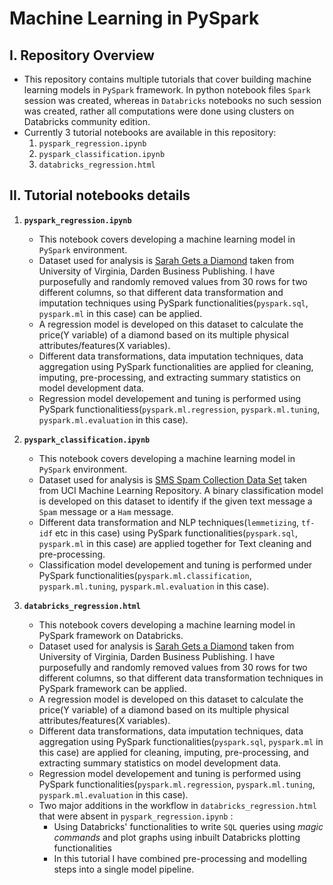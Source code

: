 # **Machine Learning in PySpark**

## I. Repository Overview

- This repository contains multiple tutorials that cover building machine learning models in `PySpark` framework. In python notebook files `Spark` session was created, whereas in `Databricks` notebooks no such session was created, rather all computations were done using clusters on Databricks community edition.
- Currently 3 tutorial notebooks are available in this repository:
  1. `pyspark_regression.ipynb`
  2. `pyspark_classification.ipynb`
  3. `databricks_regression.html`
  
## II. Tutorial notebooks details

1. **`pyspark_regression.ipynb`**
    - This notebook covers developing a machine learning model in `PySpark` environment.
    - Dataset used for analysis is [Sarah Gets a Diamond](http://store.darden.virginia.edu/sarah-gets-a-diamond) taken from University of Virginia, Darden Business Publishing. I have purposefully and randomly removed values from 30 rows for two different columns, so that different data transformation and imputation techniques using PySpark functionalities(`pyspark.sql`, `pyspark.ml` in this case) can be applied.
    - A regression model is developed on this dataset to calculate the price(Y variable) of a diamond based on its multiple physical attributes/features(X variables).
    - Different data transformations, data imputation techniques, data aggregation using PySpark functionalities are applied for cleaning, imputing, pre-processing, and extracting summary statistics on model development data.
    - Regression model developement and tuning is performed using PySpark functionalitiess(`pyspark.ml.regression`, `pyspark.ml.tuning`, `pyspark.ml.evaluation` in this case).

2. **`pyspark_classification.ipynb`**
     - This notebook covers developing a machine learning model in `PySpark` environment.
     - Dataset used for analysis is [SMS Spam Collection Data Set](https://archive.ics.uci.edu/ml/datasets/sms+spam+collection) taken from UCI Machine Learning Repository. A binary classification model is developed on this dataset to identify if the given text message a `Spam` message or a `Ham` message.
     - Different data transformation and NLP techniques(`lemmetizing`, `tf-idf` etc in this case) using PySpark functionalities(`pyspark.sql`, `pyspark.ml` in this case) are applied together for Text cleaning and pre-processing.
     - Classification model developement and tuning is performed under PySpark functionalities(`pyspark.ml.classification`, `pyspark.ml.tuning`, `pyspark.ml.evaluation` in this case).

3. **`databricks_regression.html`**
     - This notebook covers developing a machine learning model in PySpark framework on Databricks.
     - Dataset used for analysis is [Sarah Gets a Diamond](http://store.darden.virginia.edu/sarah-gets-a-diamond) taken from University of Virginia, Darden Business Publishing. I have purposefully and randomly removed values from 30 rows for two different columns, so that different data transformation techniques in PySpark framework can be applied.
     - A regression model is developed on this dataset to calculate the price(Y variable) of a diamond based on its multiple physical attributes/features(X variables).
     - Different data transformations, data imputation techniques, data aggregation using PySpark functionalities(`pyspark.sql`, `pyspark.ml` in this case) are applied for cleaning, imputing, pre-processing, and extracting summary statistics on model development data.
     - Regression model developement and tuning is performed using PySpark functionalities(`pyspark.ml.regression`, `pyspark.ml.tuning`, `pyspark.ml.evaluation` in this case).
     - Two major additions in the workflow in `databricks_regression.html` that were absent in `pyspark_regression.ipynb` :
       -  Using Databricks' functionalities to write `SQL` queries using *magic commands* and plot graphs using inbuilt Databricks plotting functionalities 
       -  In this tutorial I have combined pre-processing and modelling steps into a single model pipeline.
